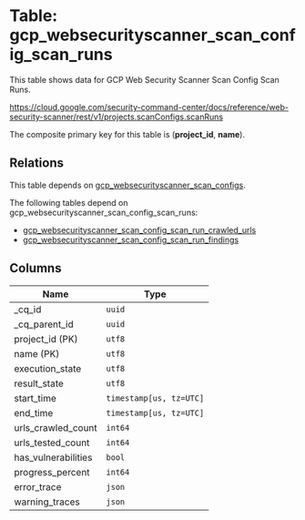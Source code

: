 # Table: gcp_websecurityscanner_scan_config_scan_runs

This table shows data for GCP Web Security Scanner Scan Config Scan Runs.

https://cloud.google.com/security-command-center/docs/reference/web-security-scanner/rest/v1/projects.scanConfigs.scanRuns

The composite primary key for this table is (**project_id**, **name**).

## Relations

This table depends on [gcp_websecurityscanner_scan_configs](gcp_websecurityscanner_scan_configs.md).

The following tables depend on gcp_websecurityscanner_scan_config_scan_runs:
  - [gcp_websecurityscanner_scan_config_scan_run_crawled_urls](gcp_websecurityscanner_scan_config_scan_run_crawled_urls.md)
  - [gcp_websecurityscanner_scan_config_scan_run_findings](gcp_websecurityscanner_scan_config_scan_run_findings.md)

## Columns

| Name          | Type          |
| ------------- | ------------- |
|_cq_id|`uuid`|
|_cq_parent_id|`uuid`|
|project_id (PK)|`utf8`|
|name (PK)|`utf8`|
|execution_state|`utf8`|
|result_state|`utf8`|
|start_time|`timestamp[us, tz=UTC]`|
|end_time|`timestamp[us, tz=UTC]`|
|urls_crawled_count|`int64`|
|urls_tested_count|`int64`|
|has_vulnerabilities|`bool`|
|progress_percent|`int64`|
|error_trace|`json`|
|warning_traces|`json`|